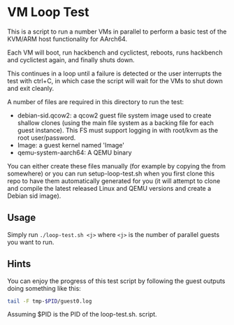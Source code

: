 VM Loop Test
============

This is a script to run a number VMs in parallel to perform a basic test of the
KVM/ARM host functionality for AArch64.

Each VM will boot, run hackbench and cyclictest, reboots, runs hackbench and
cyclictest again, and finally shuts down.

This continues in a loop until a failure is detected or the user interrupts the
test with ctrl+C, in which case the script will wait for the VMs to shut down
and exit cleanly.

A number of files are required in this directory to run the test:
* debian-sid.qcow2: a qcow2 guest file system image used to create shallow
  clones (using the main file system as a backing file for each guest instance).
  This FS must support logging in with root/kvm as the root user/password.
* Image: a guest kernel named 'Image'
* qemu-system-aarch64: A QEMU binary

You can either create these files manually (for example by copying the from
somewhere) or you can run setup-loop-test.sh when you first clone this repo to
have them automatically generated for you (it will attempt to clone and compile
the latest released Linux and QEMU versions and create a Debian sid image).

Usage
-----
Simply run `./loop-test.sh <j>` where `<j>` is the number of parallel guests you
want to run.

Hints
-----
You can enjoy the progress of this test script by following the guest outputs
doing something like this:

```bash
tail -F tmp-$PID/guest0.log
```

Assuming $PID is the PID of the loop-test.sh. script.
